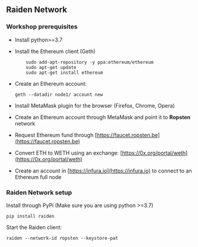 ## Raiden Network

### Workshop prerequisites

* Install python>=3.7

* Install the Ethereum client (Geth)

    ```
        sudo add-apt-repository -y ppa:ethereum/ethereum
        sudo apt-get update
        sudo apt-get install ethereum
    ```
* Create an Ethereum account:
    ```
    geth --datadir node1/ account new
    
    ```  

* Install MetaMask plugin for the browser (Firefox, Chrome, Opera)

* Create an Ethereum account through MetaMask and point it to **Ropsten** network

* Request Ethereum fund through [https://faucet.ropsten.be](https://faucet.ropsten.be)
 
* Convert ETH to WETH using an exchange: [https://0x.org/portal/weth](https://0x.org/portal/weth)
    
* Create an account in [https://infura.io](https://infura.io) to connect to an Ethereum full node

### Raiden Network setup

Install through PyPi (Make sure you are using python >=3.7)

```
pip install raiden

```

Start the Raiden client:

```
raiden --network-id ropsten --keystore-pat